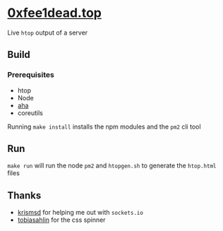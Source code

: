 # [0xfee1dead.top](http://0xfee1dead.top/)

Live `htop` output of a server

## Build

### Prerequisites 

* htop
* Node
* [aha](https://github.com/theZiz/aha)
* coreutils

Running `make install` installs the npm modules and the `pm2` cli tool

## Run 

```make run``` will run the node `pm2` and `htopgen.sh` to generate the `htop.html` files

## Thanks

* [krismsd](https://github.com/krismsd) for helping me out with `sockets.io`
* [tobiasahlin](https://github.com/tobiasahlin) for the css spinner

